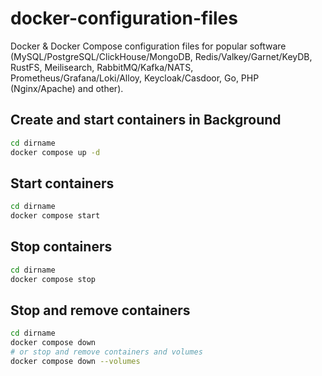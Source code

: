 # docker-configuration-files

Docker & Docker Compose configuration files for popular software (MySQL/PostgreSQL/ClickHouse/MongoDB, Redis/Valkey/Garnet/KeyDB, RustFS, Meilisearch, RabbitMQ/Kafka/NATS, Prometheus/Grafana/Loki/Alloy, Keycloak/Casdoor, Go, PHP (Nginx/Apache) and other).

## Create and start containers in Background

```sh
cd dirname
docker compose up -d
```

## Start containers

```sh
cd dirname
docker compose start
```

## Stop containers

```sh
cd dirname
docker compose stop
```

## Stop and remove containers

```sh
cd dirname
docker compose down
# or stop and remove containers and volumes
docker compose down --volumes
```
